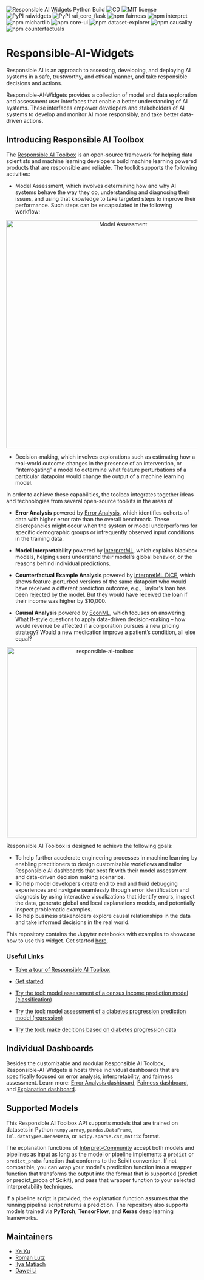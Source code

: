 ![Responsible AI Widgets Python Build](https://github.com/microsoft/responsible-ai-widgets/workflows/Responsible%20AI%20Widgets/badge.svg) ![CD](https://github.com/microsoft/responsible-ai-widgets/workflows/CD/badge.svg) ![MIT license](https://img.shields.io/badge/License-MIT-blue.svg) ![PyPI raiwidgets](https://img.shields.io/pypi/v/raiwidgets?color=blue) ![PyPI rai_core_flask](https://img.shields.io/pypi/v/rai_core_flask?color=blue) ![npm fairness](https://img.shields.io/npm/v/@responsible-ai/fairness?label=npm%20%40responsible-ai%2Ffairness) ![npm interpret](https://img.shields.io/npm/v/@responsible-ai/interpret?label=npm%20%40responsible-ai%2Finterpret) ![npm mlchartlib](https://img.shields.io/npm/v/@responsible-ai/mlchartlib?label=npm%20%40responsible-ai%2Fmlchartlib) ![npm core-ui](https://img.shields.io/npm/v/@responsible-ai/core-ui?label=npm%20%40responsible-ai%2Fcore-ui) ![npm dataset-explorer](https://img.shields.io/npm/v/@responsible-ai/dataset-explorer?label=npm%20%40responsible-ai%2Fdataset-explorer) ![npm causality](https://img.shields.io/npm/v/@responsible-ai/causality?label=npm%20%40responsible-ai%2Fcausality) ![npm counterfactuals](https://img.shields.io/npm/v/@responsible-ai/counterfactuals?label=npm%20%40responsible-ai%2Fcounterfactuals)

# Responsible-AI-Widgets

Responsible AI is an approach to assessing, developing, and deploying AI systems in a safe, trustworthy, and ethical manner, and take responsible decisions and actions.

Responsible-AI-Widgets provides a collection of model and data exploration and assessment user interfaces that enable a better understanding of AI systems. These interfaces empower developers and stakeholders of AI systems to develop and monitor AI more responsibly, and take better data-driven actions.

## Introducing Responsible AI Toolbox

The [Responsible AI Toolbox](https://github.com/microsoft/responsible-ai-widgets/blob/master/notebooks/responsibleaitoolbox-dashboard/tour.ipynb) is an open-source framework for helping data scientists and machine learning developers build machine learning powered products that are responsible and reliable. The toolkit supports the following activities:

- Model Assessment, which involves determining how and why AI systems behave the way they do, understanding and diagnosing their issues, and using that knowledge to take targeted steps to improve their performance. Such steps can be encapsulated in the following workflow:

<p align="center">
<img src="./img/model-assessment.png" alt="Model Assessment" width="600"/>

- Decision-making, which involves explorations such as estimating how a real-world outcome changes in the presence of an intervention, or “interrogating” a model to determine what feature perturbations of a particular datapoint would change the output of a machine learning model.

In order to achieve these capabilities, the toolbox integrates together ideas and technologies from several open-source toolkits in the areas of

- <b>Error Analysis</b> powered by [Error Analysis](./docs/erroranalysis-dashboard-README.md), which identifies cohorts of data with higher error rate than the overall benchmark. These discrepancies might occur when the system or model underperforms for specific demographic groups or infrequently observed input conditions in the training data.

- <b>Model Interpretability</b> powered by [InterpretML](https://github.com/interpretml/interpret-community), which explains blackbox models, helping users understand their model's global behavior, or the reasons behind individual predictions.

- <b>Counterfactual Example Analysis</b> powered by [InterpretML DiCE](https://github.com/interpretml/DiCE), which shows feature-perturbed versions of the same datapoint who would have received a different prediction outcome, e.g., Taylor's loan has been rejected by the model. But they would have received the loan if their income was higher by $10,000.

- <b>Causal Analysis</b> powered by [EconML](https://github.com/microsoft/EconML), which focuses on answering What If-style questions to apply data-driven decision-making – how would revenue be affected if a corporation pursues a new pricing strategy? Would a new medication improve a patient’s condition, all else equal?

<p align="center">
<img src="./img/responsibleai-toolbox.png" alt="responsible-ai-toolbox" width="500"/>

Responsible AI Toolbox is designed to achieve the following goals:

- To help further accelerate engineering processes in machine learning by enabling practitioners to design customizable workflows and tailor Responsible AI dashboards that best fit with their model assessment and data-driven decision making scenarios.
- To help model developers create end to end and fluid debugging experiences and navigate seamlessly through error identification and diagnosis by using interactive visualizations that identify errors, inspect the data, generate global and local explanations models, and potentially inspect problematic examples.
- To help business stakeholders explore causal relationships in the data and take informed decisions in the real world.

This repository contains the Jupyter notebooks with examples to showcase how to use this widget. Get started [here](https://github.com/microsoft/responsible-ai-widgets/blob/master/notebooks/getting-started.ipynb).

### Useful Links

- [Take a tour of Responsible AI Toolbox](https://github.com/microsoft/responsible-ai-widgets/blob/master/notebooks/responsibleaitoolbox-dashboard/tour.ipynb)
- [Get started](https://github.com/microsoft/responsible-ai-widgets/blob/master/notebooks/getting-started.ipynb)

- [Try the tool: model assessment of a census income prediction model (classification)](https://github.com/microsoft/responsible-ai-widgets/blob/master/notebooks/responsibleaitoolbox-dashboard/responsibleaitoolbox-classification-model-assessment.ipynb)
- [Try the tool: model assessment of a diabetes progression prediction model (regression)](https://github.com/microsoft/responsible-ai-widgets/blob/master/notebooks/responsibleaitoolbox-dashboard/responsibleaitoolbox-regression-model-assessment.ipynb)
- [Try the tool: make decitions based on diabetes progression data](https://github.com/microsoft/responsible-ai-widgets/blob/master/notebooks/responsibleaitoolbox-dashboard/responsibleaitoolbox-regression-decision-making.ipynb)

## Individual Dashboards

Besides the customizable and modular Responsible AI Toolbox, Responsible-AI-Widgets is hosts three individual dashboards that are specifically focused on error analysis, interpretability, and fairness assessment. Learn more: [Error Analysis dashboard](./docs/erroranalysis-dashboard-README.md), [Fairness dashboard](./docs/fairness-dashboard-README.md), and [Explanation dashboard](./docs/explanation-dashboard-README.md).

## Supported Models

This Responsible AI Toolbox API supports models that are trained on datasets in Python `numpy.array`, `pandas.DataFrame`, `iml.datatypes.DenseData`, or `scipy.sparse.csr_matrix` format.

The explanation functions of [Interpret-Community](https://github.com/interpretml/interpret-community) accept both models and pipelines as input as long as the model or pipeline implements a `predict` or `predict_proba` function that conforms to the Scikit convention. If not compatible, you can wrap your model's prediction function into a wrapper function that transforms the output into the format that is supported (predict or predict_proba of Scikit), and pass that wrapper function to your selected interpretability techniques.

If a pipeline script is provided, the explanation function assumes that the running pipeline script returns a prediction. The repository also supports models trained via **PyTorch**, **TensorFlow**, and **Keras** deep learning frameworks.

## Maintainers

- [Ke Xu](https://github.com/KeXu444)
- [Roman Lutz](https://github.com/romanlutz)
- [Ilya Matiach](https://github.com/imatiach-msft)
- [Dawei Li](https://github.com/chnldw)
